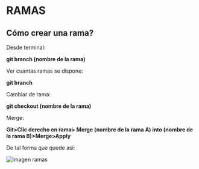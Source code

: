 # RAMAS
## Cómo crear una rama?


Desde terminal: 

**git branch (nombre de la rama)**

Ver cuantas ramas se dispone: 

**git branch**

Cambiar de rama:

**git checkout (nombre de la rama)**

Merge:

**Git>Clic derecho en rama> Merge (nombre de la rama A) into (nombre de la rama B)>Merge>Apply**

De tal forma que quede así: 

![Imagen ramas](Img/Screenshot_20240119_095627/)

